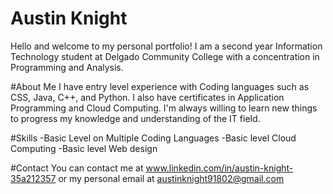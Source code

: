 # Austin Knight
Hello and welcome to my personal portfolio! I am a second year Information Technology student at Delgado Community College with a concentration in Programming and Analysis.

#About Me
I have entry level experience with Coding languages such as CSS, Java, C++, and Python. I also have certificates in Application Programming and Cloud Computing. I'm always willing to learn new things to progress my knowledge and understanding of the IT field.

#Skills
-Basic Level on Multiple Coding Languages
-Basic level Cloud Computing
-Basic level Web design

#Contact
You can contact me at www.linkedin.com/in/austin-knight-35a212357 or my personal email at austinknight91802@gmail.com
